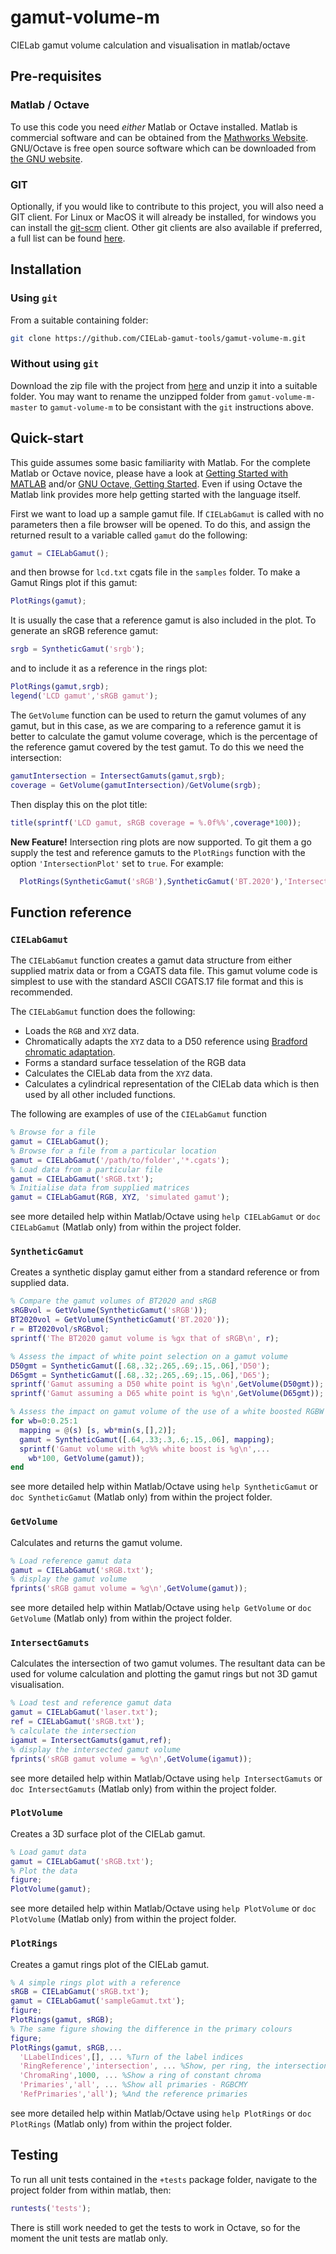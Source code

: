 # gamut-volume-m
CIELab gamut volume calculation and visualisation in matlab/octave
## Pre-requisites
### Matlab / Octave
To use this code you need _either_ Matlab or Octave installed.  Matlab is commercial software and can be obtained from the [Mathworks Website](https://www.mathworks.com).
GNU/Octave is free open source software which can be downloaded from [the GNU website](https://www.gnu.org/software/octave/). 
### GIT
Optionally, if you would like to contribute to this project, you will also need a GIT client.  For Linux or MacOS it will already be installed, for windows you can install the [git-scm](https://git-scm.com/) client.
Other git clients are also available if preferred, a full list can be found [here](https://git-scm.com/download/gui/windows).
## Installation
### Using `git`
From a suitable containing folder:
```bash
git clone https://github.com/CIELab-gamut-tools/gamut-volume-m.git
```
### Without using `git`
Download the zip file with the project from [here](https://github.com/CIELab-gamut-tools/gamut-volume-m/archive/master.zip)
and unzip it into a suitable folder.  You may want to rename the unzipped folder from `gamut-volume-m-master` to `gamut-volume-m` to be consistant with the `git` instructions above. 

## Quick-start

This guide assumes some basic familiarity with Matlab.  For the complete Matlab or Octave novice, please have a look at [Getting Started with MATLAB](https://mathworks.com/help/matlab/getting-started-with-matlab.html)
and/or [GNU Octave, Getting Started](https://octave.org/doc/v4.0.1/Getting-Started.html).  Even if using Octave the Matlab link provides
more help getting started with the language itself.  

First we want to load up a sample gamut file.  If `CIELabGamut` is called with no parameters then a file browser will
be opened.  To do this, and assign the returned result to a variable called `gamut` do the following:
```matlab
gamut = CIELabGamut();
``` 
and then browse for `lcd.txt` cgats file in the `samples` folder.  To make a Gamut Rings plot if this gamut:
```matlab
PlotRings(gamut);
```
It is usually the case that a reference gamut is also included in the plot.  To generate an sRGB reference gamut:
```matlab
srgb = SyntheticGamut('srgb');
```
and to include it as a reference in the rings plot:
```matlab
PlotRings(gamut,srgb);
legend('LCD gamut','sRGB gamut');
```
The `GetVolume` function can be used to return the gamut volumes of any gamut, but in this case, as we are comparing to
a reference gamut it is better to calculate the gamut volume coverage, which is the percentage of the reference gamut
covered by the test gamut.  To do this we need the intersection:
```matlab
gamutIntersection = IntersectGamuts(gamut,srgb);
coverage = GetVolume(gamutIntersection)/GetVolume(srgb);
```
Then display this on the plot title:
```matlab
title(sprintf('LCD gamut, sRGB coverage = %.0f%%',coverage*100));
```

__New Feature!__ Intersection ring plots are now supported.  To git them a go supply the test and reference gamuts to the `PlotRings` function
with the option `'IntersectionPlot'` set to `true`.  For example:
```matlab
  PlotRings(SyntheticGamut('sRGB'),SyntheticGamut('BT.2020'),'IntersectionPlot',true);
```


## Function reference 

### `CIELabGamut`
The `CIELabGamut` function creates a gamut data structure from either supplied matrix data or from a CGATS data file.
This gamut volume code is simplest to use with the standard ASCII CGATS.17 file format and this is recommended.

The `CIELabGamut` function does the following:
- Loads the `RGB` and `XYZ` data.
- Chromatically adapts the `XYZ` data to a D50 reference using [Bradford chromatic adaptation](http://www.brucelindbloom.com/index.html?Eqn_ChromAdapt.html).
- Forms a standard surface tesselation of the RGB data
- Calculates the CIELab data from the `XYZ` data.
- Calculates a cylindrical representation of the CIELab data which is then used by all other included functions.

The following are examples of use of the `CIELabGamut` function
```matlab
% Browse for a file
gamut = CIELabGamut();
% Browse for a file from a particular location
gamut = CIELabGamut('/path/to/folder','*.cgats');
% Load data from a particular file
gamut = CIELabGamut('sRGB.txt');
% Initialise data from supplied matrices
gamut = CIELabGamut(RGB, XYZ, 'simulated gamut');
```
see more detailed help within Matlab/Octave using `help CIELabGamut` or `doc CIELabGamut` (Matlab only) from within the project folder.

### `SyntheticGamut`
Creates a synthetic display gamut either from a standard reference or from supplied data.
```matlab
% Compare the gamut volumes of BT2020 and sRGB
sRGBvol = GetVolume(SyntheticGamut('sRGB'));
BT2020vol = GetVolume(SyntheticGamut('BT.2020'));
r = BT2020vol/sRGBvol;
sprintf('The BT2020 gamut volume is %gx that of sRGB\n', r);

% Assess the impact of white point selection on a gamut volume
D50gmt = SyntheticGamut([.68,.32;.265,.69;.15,.06],'D50');
D65gmt = SyntheticGamut([.68,.32;.265,.69;.15,.06],'D65');
sprintf('Gamut assuming a D50 white point is %g\n',GetVolume(D50gmt));
sprintf('Gamut assuming a D65 white point is %g\n',GetVolume(D65gmt));

% Assess the impact on gamut volume of the use of a white boosted RGBW
for wb=0:0.25:1
  mapping = @(s) [s, wb*min(s,[],2)];
  gamut = SyntheticGamut([.64,.33;.3,.6;.15,.06], mapping);
  sprintf('Gamut volume with %g%% white boost is %g\n',...
    wb*100, GetVolume(gamut));
end
```
see more detailed help within Matlab/Octave using `help SyntheticGamut` or `doc SyntheticGamut` (Matlab only) from within the project folder.

### `GetVolume`
Calculates and returns the gamut volume.
```matlab
% Load reference gamut data
gamut = CIELabGamut('sRGB.txt');
% display the gamut volume
fprints('sRGB gamut volume = %g\n',GetVolume(gamut));
```
see more detailed help within Matlab/Octave using `help GetVolume` or `doc GetVolume` (Matlab only) from within the project folder.

### `IntersectGamuts`
Calculates the intersection of two gamut volumes.  The resultant data can be used
for volume calculation and plotting the gamut rings but not 3D gamut visualisation.
```matlab
% Load test and reference gamut data
gamut = CIELabGamut('laser.txt');
ref = CIELabGamut('sRGB.txt');
% calculate the intersection
igamut = IntersectGamuts(gamut,ref);
% display the intersected gamut volume
fprints('sRGB gamut volume = %g\n',GetVolume(igamut));
```
see more detailed help within Matlab/Octave using `help IntersectGamuts` or `doc IntersectGamuts` (Matlab only) from within the project folder.

### `PlotVolume`
Creates a 3D surface plot of the CIELab gamut.
```matlab
% Load gamut data
gamut = CIELabGamut('sRGB.txt');
% Plot the data
figure;
PlotVolume(gamut);
```
see more detailed help within Matlab/Octave using `help PlotVolume` or `doc PlotVolume` (Matlab only) from within the project folder.

### `PlotRings`
Creates a gamut rings plot of the CIELab gamut.
```matlab
% A simple rings plot with a reference
sRGB = CIELabGamut('sRGB.txt');
gamut = CIELabGamut('sampleGamut.txt');
figure;
PlotRings(gamut, sRGB);
% The same figure showing the difference in the primary colours
figure;
PlotRings(gamut, sRGB,... 
  'LLabelIndices',[], ... %Turn of the label indices
  'RingReference','intersection', ... %Show, per ring, the intersection
  'ChromaRing',1000, ... %Show a ring of constant chroma
  'Primaries','all', ... %Show all primaries - RGBCMY
  'RefPrimaries','all'); %And the reference primaries
```
see more detailed help within Matlab/Octave using `help PlotRings` or `doc PlotRings` (Matlab only) from within the project folder.

## Testing
To run all unit tests contained in the `+tests` package folder, navigate to the project folder from within matlab, then:
```matlab
runtests('tests');
```
There is still work needed to get the tests to work in Octave, so for the moment the unit tests are matlab only.
